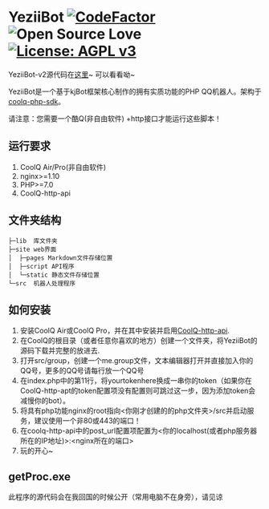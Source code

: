 # YeziiBot [![CodeFactor](https://www.codefactor.io/repository/github/lovelya72/yeziibot-v1/badge)](https://www.codefactor.io/repository/github/lovelya72/yeziibot-v1) ![Open Source Love](https://badges.frapsoft.com/os/v2/open-source.svg?v=102) [![License: AGPL v3](https://img.shields.io/badge/License-AGPL%20v3-blue.svg)](https://www.gnu.org/licenses/agpl-3.0)

YeziiBot-v2源代码在[这里](https://github.com/LovelyA72/YeziiBot-v2)~ 可以看看呦~ 

YeziiBot是一个基于kjBot框架核心制作的拥有实质功能的PHP QQ机器人。架构于[coolq-php-sdk](https://github.com/kilingzhang/coolq-php-sdk)。

请注意：您需要一个酷Q(非自由软件) +http接口才能运行这些脚本！

## 运行要求
1. CoolQ Air/Pro(非自由软件)
2. nginx>=1.10
3. PHP>=7.0
4. CoolQ-http-api

## 文件夹结构
```
├─lib  库文件夹
├─site web界面
│  ├─pages Markdown文件存储位置
│  ├─script API程序
│  └─static 静态文件存储位置
└─src  机器人处理程序
```

## 如何安装
1. 安装CoolQ Air或CoolQ Pro，并在其中安装并启用[CoolQ-http-api](https://github.com/richardchien/coolq-http-api).
2. 在CoolQ的根目录（或者任意你喜欢的地方）创建一个文件夹，将YeziiBot的源码下载并完整的放进去.
3. 打开src/group，创建一个me.group文件，文本编辑器打开并直接加入你的QQ号，更多的QQ号请每行放一个QQ号
4. 在index.php中的第11行，将yourtokenhere换成一串你的token（如果你在CoolQ-http-apt的token配置项没有配置则可跳过这一步，因为添加token会减慢你的bot）。
5. 将具有php功能nginx的root指向<你刚才创建的的php文件夹>/src并启动服务，建议使用一个非80或443的端口！
6. 在coolq-http-api中的post_url配置项配置为<你的localhost(或者php服务器所在的IP地址)>:<nginx所在的端口>
7. 玩的开心~

## getProc.exe
此程序的源代码会在我回国的时候公开（常用电脑不在身旁），请见谅
